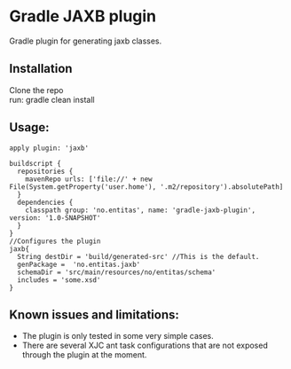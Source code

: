 Gradle JAXB plugin
==================
Gradle plugin for generating jaxb classes.  

Installation 
------------
Clone the repo  
run: gradle clean install  

Usage:  
------

    apply plugin: 'jaxb'

    buildscript {
      repositories {
        mavenRepo urls: ['file://' + new File(System.getProperty('user.home'), '.m2/repository').absolutePath]
      }
      dependencies {
        classpath group: 'no.entitas', name: 'gradle-jaxb-plugin', version: '1.0-SNAPSHOT'
      }
    }
    //Configures the plugin
    jaxb{
      String destDir = 'build/generated-src' //This is the default.
      genPackage =  'no.entitas.jaxb'
      schemaDir = 'src/main/resources/no/entitas/schema'
      includes = 'some.xsd'
    }

Known issues and limitations:  
----------------------------
* The plugin is only tested in some very simple cases.   
* There are several XJC ant task configurations that are not exposed through the plugin at the moment.